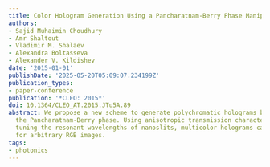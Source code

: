 ```yaml
---
title: Color Hologram Generation Using a Pancharatnam-Berry Phase Manipulating Metasurface
authors:
- Sajid Muhaimin Choudhury
- Amr Shaltout
- Vladimir M. Shalaev
- Alexandra Boltasseva
- Alexander V. Kildishev
date: '2015-01-01'
publishDate: '2025-05-20T05:09:07.234199Z'
publication_types:
- paper-conference
publication: '*CLEO: 2015*'
doi: 10.1364/CLEO_AT.2015.JTu5A.89
abstract: We propose a new scheme to generate polychromatic holograms by manipulating
  the Pancharatnam-Berry phase. Using anisotropic transmission characteristics and
  tuning the resonant wavelengths of nanoslits, multicolor holograms can be produced
  for arbitrary RGB images.
tags:
- photonics
---
```

